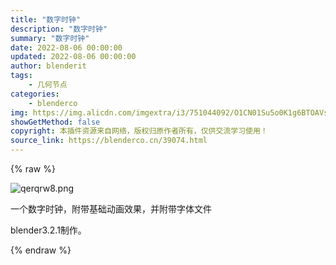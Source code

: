 ```yaml
---
title: "数字时钟"
description: "数字时钟"
summary: "数字时钟"
date: 2022-08-06 00:00:00
updated: 2022-08-06 00:00:00
author: blenderit
tags: 
    - 几何节点
categories:
    - blenderco
img: https://img.alicdn.com/imgextra/i3/751044092/O1CN01Su5o0K1g6BTOAVsLQ_!!751044092.png
showGetMethod: false
copyright: 本插件资源来自网络，版权归原作者所有，仅供交流学习使用！
source_link: https://blenderco.cn/39074.html
---
```


{% raw %}
<p><img src="https://img.alicdn.com/imgextra/i3/751044092/O1CN01Su5o0K1g6BTOAVsLQ_!!751044092.png" alt="qerqrw8.png"></p><p>一个数字时钟，附带基础动画效果，并附带字体文件</p><p>blender3.2.1制作。</p>
<div style="display: none">blenderco</div>
{% endraw %}